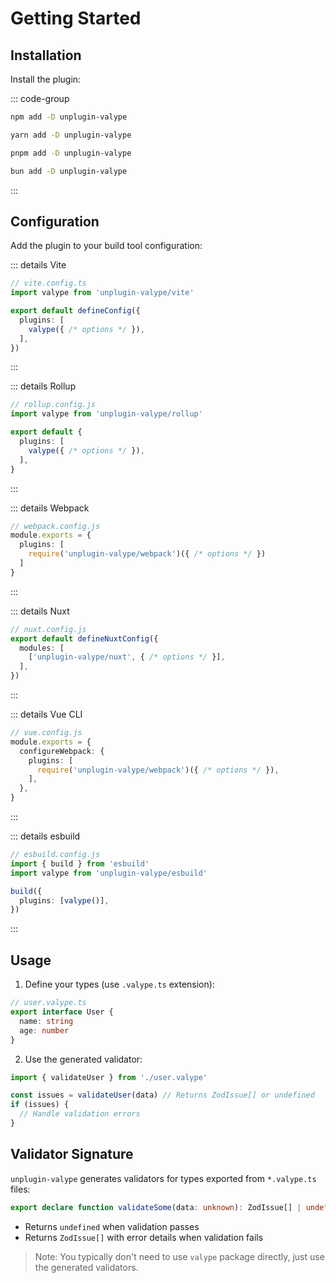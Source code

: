 # Getting Started

## Installation

Install the plugin:

::: code-group

```bash [npm]
npm add -D unplugin-valype
```

```bash [yarn]
yarn add -D unplugin-valype
```

```bash [pnpm]
pnpm add -D unplugin-valype
```

```bash [bun]
bun add -D unplugin-valype
```

:::

## Configuration

Add the plugin to your build tool configuration:

::: details Vite
```ts
// vite.config.ts
import valype from 'unplugin-valype/vite'

export default defineConfig({
  plugins: [
    valype({ /* options */ }),
  ],
})
```
:::

::: details Rollup
```ts
// rollup.config.js
import valype from 'unplugin-valype/rollup'

export default {
  plugins: [
    valype({ /* options */ }),
  ],
}
```
:::

::: details Webpack
```ts
// webpack.config.js
module.exports = {
  plugins: [
    require('unplugin-valype/webpack')({ /* options */ })
  ]
}
```
:::

::: details Nuxt
```ts
// nuxt.config.js
export default defineNuxtConfig({
  modules: [
    ['unplugin-valype/nuxt', { /* options */ }],
  ],
})
```
:::

::: details Vue CLI
```ts
// vue.config.js
module.exports = {
  configureWebpack: {
    plugins: [
      require('unplugin-valype/webpack')({ /* options */ }),
    ],
  },
}
```
:::

::: details esbuild
```ts
// esbuild.config.js
import { build } from 'esbuild'
import valype from 'unplugin-valype/esbuild'

build({
  plugins: [valype()],
})
```
:::

## Usage

1. Define your types (use `.valype.ts` extension):

```typescript
// user.valype.ts
export interface User {
  name: string
  age: number
}
```

2. Use the generated validator:

```typescript
import { validateUser } from './user.valype'

const issues = validateUser(data) // Returns ZodIssue[] or undefined
if (issues) {
  // Handle validation errors
}
```

## Validator Signature

`unplugin-valype` generates validators for types exported from `*.valype.ts` files:

```typescript
export declare function validateSome(data: unknown): ZodIssue[] | undefined
```

- Returns `undefined` when validation passes
- Returns `ZodIssue[]` with error details when validation fails

> Note: You typically don't need to use `valype` package directly, just use the generated validators.

